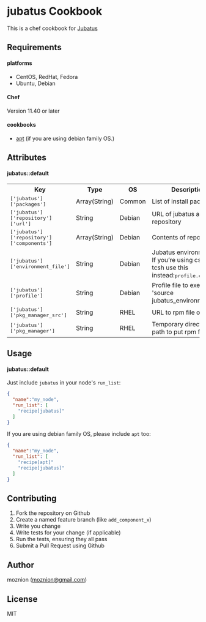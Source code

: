 jubatus Cookbook
================
This is a chef cookbook for [Jubatus](http://jubat.us/)

Requirements
------------

#### platforms
- CentOS, RedHat, Fedora
- Ubuntu, Debian

#### Chef
Version 11.40 or later

#### cookbooks
- [apt](https://github.com/opscode-cookbooks/apt) (if you are using debian family OS.)

Attributes
----------

#### jubatus::default
<table>
  <tr>
    <th>Key</th>
    <th>Type</th>
    <th>OS</th>
    <th>Description</th>
    <th>Default</th>
  </tr>
  <tr>
    <td><tt>['jubatus']['packages']</tt></td>
    <td>Array(String)</td>
    <td>Common</td>
    <td>List of install packages</td>
    <td><tt>['jubatus'](<- Debian), ['jubatus', 'jubatus-client'](<- RHEL)</tt></td>
  </tr>
  <tr>
    <td><tt>['jubatus']['repository']['url']</tt></td>
    <td>String</td>
    <td>Debian</td>
    <td>URL of jubatus apt repository</td>
    <td><tt>http://download.jubat.us/apt</tt></td>
  </tr>
  <tr>
    <td><tt>['jubatus']['repository']['components']</tt></td>
    <td>Array(String)</td>
    <td>Debian</td>
    <td>Contents of repository</td>
    <td><tt>['binary/']</tt></td>
  </tr>
  <tr>
    <td><tt>['jubatus']['environment_file']</tt></td>
    <td>String</td>
    <td>Debian</td>
    <td>Jubatus environment file. If you’re using csh or tcsh
    use this instead:<tt>profile.csh</tt>:</td>
    <td><tt>profile</tt></td>
  </tr>
  <tr>
    <td><tt>['jubatus']['profile']</tt></td>
    <td>String</td>
    <td>Debian</td>
    <td>Profile file to execute 'source jubatus_environment_file'</td>
    <td><tt>/etc/profile</tt></td>
  </tr>
  <tr>
    <td><tt>['jubatus']['pkg_manager_src']</tt></td>
    <td>String</td>
    <td>RHEL</td>
    <td>URL to rpm file of jubatus</td>
    <td><tt>http://download.jubat.us/yum/rhel/6/stable/x86_64/jubatus-release-6-1.el6.x86_64.rpm</tt></td>
  </tr>
  <tr>
    <td><tt>['jubatus']['pkg_manager']</tt></td>
    <td>String</td>
    <td>RHEL</td>
    <td>Temporary directory path to put rpm file</td>
    <td><tt>#{Chef::Config[:file_cache_path]}/jubatus.rpm</tt></td>
  </tr>
</table>

Usage
-----

#### jubatus::default
Just include `jubatus` in your node's `run_list`:

```json
{
  "name":"my_node",
  "run_list": [
    "recipe[jubatus]"
  ]
}
```

If you are using debian family OS, please include `apt` too:
```json
{
  "name":"my_node",
  "run_list": [
    "recipe[apt]"
    "recipe[jubatus]"
  ]
}
```

Contributing
------------
1. Fork the repository on Github
2. Create a named feature branch (like `add_component_x`)
3. Write you change
4. Write tests for your change (if applicable)
5. Run the tests, ensuring they all pass
6. Submit a Pull Request using Github

Author
------
moznion (moznion@gmail.com)

License
-------
MIT
